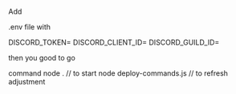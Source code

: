 Add 

.env file with 

DISCORD_TOKEN=
DISCORD_CLIENT_ID=
DISCORD_GUILD_ID=

then you good to go

command
node . // to start
node deploy-commands.js // to refresh adjustment